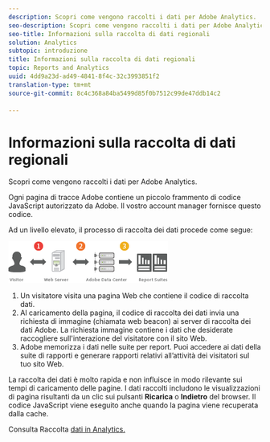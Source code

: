 ```yaml
---
description: Scopri come vengono raccolti i dati per Adobe Analytics.
seo-description: Scopri come vengono raccolti i dati per Adobe Analytics.
seo-title: Informazioni sulla raccolta di dati regionali
solution: Analytics
subtopic: introduzione
title: Informazioni sulla raccolta di dati regionali
topic: Reports and Analytics
uuid: 4dd9a23d-ad49-4841-8f4c-32c3993851f2
translation-type: tm+mt
source-git-commit: 8c4c368a84ba5499d85f0b7512c99de47ddb14c2

---
```



# Informazioni sulla raccolta di dati regionali

Scopri come vengono raccolti i dati per Adobe Analytics.

Ogni pagina di tracce Adobe contiene un piccolo frammento di codice JavaScript autorizzato da Adobe. Il vostro account manager fornisce questo codice.

Ad un livello elevato, il processo di raccolta dei dati procede come segue:

![](assets/data_collection.png)

1. Un visitatore visita una pagina Web che contiene il codice di raccolta dati.
1. Al caricamento della pagina, il codice di raccolta dei dati invia una richiesta di immagine (chiamata web beacon) ai server di raccolta dei dati Adobe. La richiesta immagine contiene i dati che desiderate raccogliere sull'interazione del visitatore con il sito Web.
1. Adobe memorizza i dati nelle suite per report. Puoi accedere ai dati della suite di rapporti e generare rapporti relativi all’attività dei visitatori sul tuo sito Web.

La raccolta dei dati è molto rapida e non influisce in modo rilevante sui tempi di caricamento delle pagine. I dati raccolti includono le visualizzazioni di pagina risultanti da un clic sui pulsanti **Ricarica** o **Indietro** del browser. Il codice JavaScript viene eseguito anche quando la pagina viene recuperata dalla cache.

Consulta Raccolta [dati in Analytics.](/help/import/home.md)
